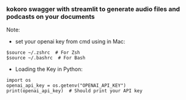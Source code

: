 ### kokoro swagger with streamlit to generate audio files and podcasts on your documents
Note:
- set your openai key from cmd using in Mac:
```$export OPENAI_API_KEY="your-api-key-here"
$source ~/.zshrc  # For Zsh
$source ~/.bashrc  # For Bash
```
- Loading the Key in Python:
```
import os
openai_api_key = os.getenv("OPENAI_API_KEY")
print(openai_api_key)  # Should print your API key
```
